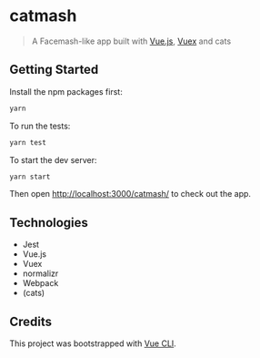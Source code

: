 # catmash

> A Facemash-like app built with [Vue.js](https://vuejs.org/), [Vuex](https://vuex.vuejs.org/en/) and cats

## Getting Started

Install the npm packages first:
```sh
yarn
```

To run the tests:
```sh
yarn test
```

To start the dev server:
```sh
yarn start
```

Then open [http://localhost:3000/catmash/](http://localhost:3000/catmash/) to check out the app.

## Technologies

- Jest
- Vue.js
- Vuex
- normalizr
- Webpack
- (cats)

## Credits

This project was bootstrapped with [Vue CLI](https://github.com/vuejs/vue-cli).